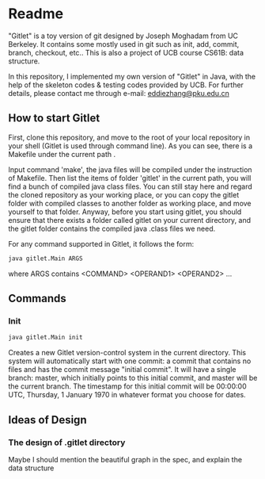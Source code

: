# Readme

"Gitlet" is a toy version of git designed by Joseph Moghadam from UC Berkeley. It contains some mostly used in git
such as init, add, commit, branch, checkout, etc.. This is also a project of UCB course CS61B: data structure. 

In this repository, I implemented my own version of "Gitlet" in Java, with the help of the skeleton codes & testing codes provided by UCB. 
For further details, please contact me through e-mail: eddiezhang@pku.edu.cn


## How to start Gitlet

First, clone this repository, and move to the root of your local repository in your shell (Gitlet is used through command line).
As you can see, there is a Makefile under the current path . 

Input command 'make', the java files 
will be compiled under the instruction of Makefile. Then list the items of folder 'gitlet' in the current path, you will find a bunch of compiled java class files.
You can still stay here and regard the cloned repository as your working place, or you can copy the gitlet folder with compiled classes to 
another folder as working place, and move yourself to that folder. Anyway, before you start using gitlet, you should ensure
that there exists a folder called gitlet on your current directory, and the gitlet folder contains the compiled java .class files we need.

For any command supported in Gitlet, it follows the form:
```bash
java gitlet.Main ARGS  
```
where ARGS contains &lt;COMMAND&gt; &lt;OPERAND1&gt; &lt;OPERAND2&gt; ...


## Commands

### Init


```bash
java gitlet.Main init
```

Creates a new Gitlet version-control system in the current directory. 
This system will automatically start with one commit: a commit that contains no files 
and has the commit message "initial commit". 
It will have a single branch: master, which initially points to this initial commit, 
and master will be the current branch. The timestamp for this initial commit will be 00:00:00 UTC,
Thursday, 1 January 1970 in whatever format you choose for dates. 

## Ideas of Design

### The design of .gitlet directory

Maybe I should mention the beautiful graph in the spec, and explain the data structure